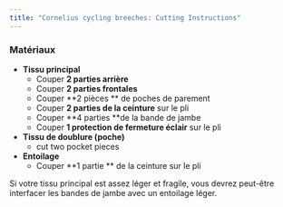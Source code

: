 ```yaml
---
title: "Cornelius cycling breeches: Cutting Instructions"
---
```


### Matériaux

- **Tissu principal**
  - Couper **2 parties arrière**
  - Couper **2 parties frontales**
  - Couper **2 pièces ** de poches de parement
  - Couper **2 parties de la ceinture** sur le pli
  - Couper **4 parties **de la bande de jambe
  - Couper **1 protection de fermeture éclair** sur le pli
- **Tissu de doublure (poche)**
  - cut two pocket pieces
- **Entoilage**
  - Couper **1 partie ** de la ceinture sur le pli

<Note>

Si votre tissu principal est assez léger et fragile, vous devrez peut-être interfacer les bandes de jambe avec un entoilage léger.

</Note>
